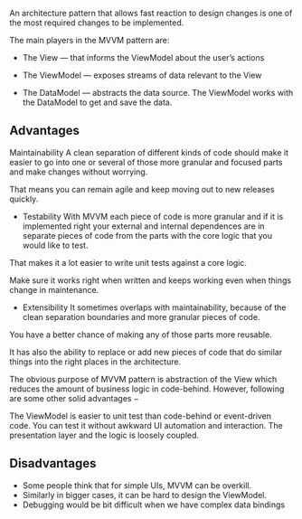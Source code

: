 An architecture pattern that allows fast reaction to design changes is one of the most required changes to be implemented.

The main players in the MVVM pattern are:

- The View — that informs the ViewModel about the user’s actions

- The ViewModel — exposes streams of data relevant to the View

- The DataModel — abstracts the data source. The ViewModel works with the DataModel to get and save the data.

<h2> Advantages</h2>
Maintainability
A clean separation of different kinds of code should make it easier to go into one or several of those more granular and focused parts and make changes without worrying.

That means you can remain agile and keep moving out to new releases quickly.

- Testability
With MVVM each piece of code is more granular and if it is implemented right your external and internal dependences are in separate pieces of code from the parts with the core logic that you would like to test.

That makes it a lot easier to write unit tests against a core logic.

Make sure it works right when written and keeps working even when things change in maintenance.

- Extensibility
It sometimes overlaps with maintainability, because of the clean separation boundaries and more granular pieces of code.

You have a better chance of making any of those parts more reusable.

It has also the ability to replace or add new pieces of code that do similar things into the right places in the architecture.

The obvious purpose of MVVM pattern is abstraction of the View which reduces the amount of business logic in code-behind. However, following are some other solid advantages −

The ViewModel is easier to unit test than code-behind or event-driven code.
You can test it without awkward UI automation and interaction.
The presentation layer and the logic is loosely coupled.
<h2>Disadvantages </h2>

-  Some people think that for simple UIs, MVVM can be overkill.
-  Similarly in bigger cases, it can be hard to design the ViewModel.
-  Debugging would be bit difficult when we have complex data bindings
